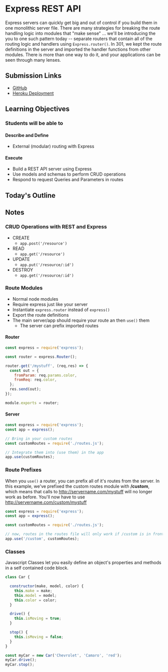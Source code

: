 # Express REST API

Express servers can quickly get big and out of control if you build them in one monolithic server file. There are many strategies for breaking the route handling logic into modules that "make sense" ... we'll be introducing the you to one such pattern today -- separate routers that contain all of the routing logic and handlers using `Express.router()`. In 301, we kept the route definitions in the server and imported the handler functions from other modules. There is more than one way to do it, and your applications can be seen through many lenses.

## Submission Links

- [GitHub](https://github.com/ganttArt/basic-api-server)
- [Heroku Deployment](https://chrisgantt-basic-api-server.herokuapp.com/)

## Learning Objectives

### Students will be able to

#### Describe and Define

- External (modular) routing with Express

#### Execute

- Build a REST API server using Express
- Use models and schemas to perform CRUD operations
- Respond to request Queries and Parameters in routes

## Today's Outline

<!-- To Be Completed By Instructor -->

## Notes

### CRUD Operations with REST and Express

- CREATE
  - `app.post('/resource')`
- READ
  - `app.get('/resource')`
- UPDATE
  - `app.put('/resource/:id')`
- DESTROY
  - `app.get('/resource/:id')`

### Route Modules

- Normal node modules
- Require express just like your server
- Instantiate `express.router` instead of `express()`
- Export the route definitions
- The main server/app should require your route an then `use()` them
  - The server can prefix imported routes

#### Router

```javascript
const express = require('express');

const router = express.Router();

router.get('/mystuff', (req,res) => {
  const out = {
    fromParam: req.params.color,
    fromReq: req.color,
  };
  res.send(out);
});

module.exports = router;
```

#### Server

```javascript
const express = require('express');
const app = express();

// Bring in your custom routes
const customRoutes = require('./routes.js');

// Integrate them into (use them) in the app
app.use(customRoutes);
```

### Route Prefixes

When you `use()` a router, you can prefix all of it's routes from the server.  In this example, we've prefixed the custom routes module with **/custom**, which means that calls to <http://servername.com/mystuff> will no longer work as before. You'll now have to use <http://servername.com/custom/mystuff>

```javascript
const express = require('express');
const app = express();

const customRoutes = require('./routes.js');

// now, routes in the routes file will only work if /custom is in front of them.
app.use('/custom', customRoutes);

```

### Classes

Javascript Classes let you easily define an object's properties and methods in a self contained code block.

```javascript
class Car {

  constructor(make, model, color) {
    this.make = make;
    this.model = model;
    this.color = color;
  }

  drive() {
    this.isMoving = true;
  }

  stop() {
    this.isMoving = false;
  }
}

const myCar = new Car('Chevrolet', 'Camaro', 'red');
myCar.drive();
myCar.stop();
```
